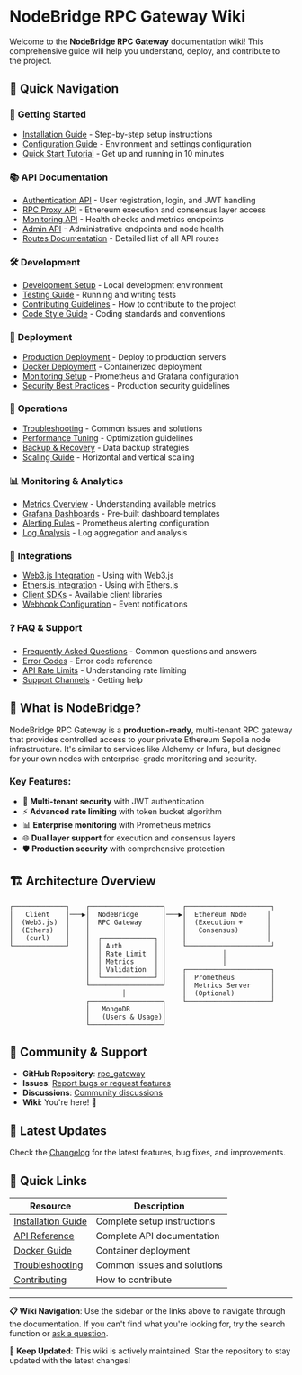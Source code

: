 # NodeBridge RPC Gateway Wiki

Welcome to the **NodeBridge RPC Gateway** documentation wiki! This comprehensive guide will help you understand, deploy, and contribute to the project.

## 🚀 Quick Navigation

### 📖 **Getting Started**

- [Installation Guide](Installation-Guide) - Step-by-step setup instructions
- [Configuration Guide](Configuration-Guide) - Environment and settings configuration
- [Quick Start Tutorial](Quick-Start-Tutorial) - Get up and running in 10 minutes

### 📚 **API Documentation**

- [Authentication API](Authentication-API) - User registration, login, and JWT handling
- [RPC Proxy API](RPC-Proxy-API) - Ethereum execution and consensus layer access
- [Monitoring API](Monitoring-API) - Health checks and metrics endpoints
- [Admin API](Admin-API) - Administrative endpoints and node health
- [Routes Documentation](routes.md) - Detailed list of all API routes

### 🛠️ **Development**

- [Development Setup](Development-Setup) - Local development environment
- [Testing Guide](Testing-Guide) - Running and writing tests
- [Contributing Guidelines](Contributing-Guidelines) - How to contribute to the project
- [Code Style Guide](Code-Style-Guide) - Coding standards and conventions

### 🚀 **Deployment**

- [Production Deployment](Production-Deployment) - Deploy to production servers
- [Docker Deployment](Docker-Deployment) - Containerized deployment
- [Monitoring Setup](Monitoring-Setup) - Prometheus and Grafana configuration
- [Security Best Practices](Security-Best-Practices) - Production security guidelines

### 🔧 **Operations**

- [Troubleshooting](Troubleshooting) - Common issues and solutions
- [Performance Tuning](Performance-Tuning) - Optimization guidelines
- [Backup & Recovery](Backup-Recovery) - Data backup strategies
- [Scaling Guide](Scaling-Guide) - Horizontal and vertical scaling

### 📊 **Monitoring & Analytics**

- [Metrics Overview](Metrics-Overview) - Understanding available metrics
- [Grafana Dashboards](Grafana-Dashboards) - Pre-built dashboard templates
- [Alerting Rules](Alerting-Rules) - Prometheus alerting configuration
- [Log Analysis](Log-Analysis) - Log aggregation and analysis

### 🔌 **Integrations**

- [Web3.js Integration](Web3js-Integration) - Using with Web3.js
- [Ethers.js Integration](Ethersjs-Integration) - Using with Ethers.js
- [Client SDKs](Client-SDKs) - Available client libraries
- [Webhook Configuration](Webhook-Configuration) - Event notifications

### ❓ **FAQ & Support**

- [Frequently Asked Questions](FAQ) - Common questions and answers
- [Error Codes](Error-Codes) - Error code reference
- [API Rate Limits](API-Rate-Limits) - Understanding rate limiting
- [Support Channels](Support-Channels) - Getting help

## 🎯 **What is NodeBridge?**

NodeBridge RPC Gateway is a **production-ready**, multi-tenant RPC gateway that provides controlled access to your private Ethereum Sepolia node infrastructure. It's similar to services like Alchemy or Infura, but designed for your own nodes with enterprise-grade monitoring and security.

### Key Features:

- 🔐 **Multi-tenant security** with JWT authentication
- ⚡ **Advanced rate limiting** with token bucket algorithm
- 📊 **Enterprise monitoring** with Prometheus metrics
- 🌐 **Dual layer support** for execution and consensus layers
- 🛡️ **Production security** with comprehensive protection

## 🏗️ **Architecture Overview**

```
┌─────────────┐    ┌──────────────────┐    ┌─────────────────────┐
│   Client    │───▶│  NodeBridge      │───▶│  Ethereum Node     │
│  (Web3.js)  │    │  RPC Gateway     │    │  (Execution +      │
│  (Ethers)   │    │                  │    │   Consensus)       │
│   (curl)    │    │  ┌─────────────┐ │    │                    │
└─────────────┘    │  │ Auth        │ │    └─────────────────────┘
                   │  │ Rate Limit  │ │              │
                   │  │ Metrics     │ │              │
                   │  │ Validation  │ │    ┌─────────────────────┐
                   │  └─────────────┘ │    │  Prometheus         │
                   └──────────────────┘    │  Metrics Server     │
                            │              │  (Optional)         │
                   ┌──────────────────┐    └─────────────────────┘
                   │   MongoDB        │
                   │   (Users & Usage)│
                   └──────────────────┘
```

## 🤝 **Community & Support**

- **GitHub Repository**: [rpc_gateway](https://github.com/NodeBridge-Africa/rpc_gateway)
- **Issues**: [Report bugs or request features](https://github.com/NodeBridge-Africa/rpc_gateway/issues)
- **Discussions**: [Community discussions](https://github.com/NodeBridge-Africa/rpc_gateway/discussions)
- **Wiki**: You're here! 📍

## 📝 **Latest Updates**

Check the [Changelog](Changelog) for the latest features, bug fixes, and improvements.

## 🔄 **Quick Links**

| Resource                                 | Description                 |
| ---------------------------------------- | --------------------------- |
| [Installation Guide](Installation-Guide) | Complete setup instructions |
| [API Reference](API-Reference)           | Complete API documentation  |
| [Docker Guide](Docker-Deployment)        | Container deployment        |
| [Troubleshooting](Troubleshooting)       | Common issues and solutions |
| [Contributing](Contributing-Guidelines)  | How to contribute           |

---

**📋 Wiki Navigation**: Use the sidebar or the links above to navigate through the documentation. If you can't find what you're looking for, try the search function or [ask a question](https://github.com/NodeBridge-Africa/rpc_gateway/discussions).

**🔄 Keep Updated**: This wiki is actively maintained. Star the repository to stay updated with the latest changes!
